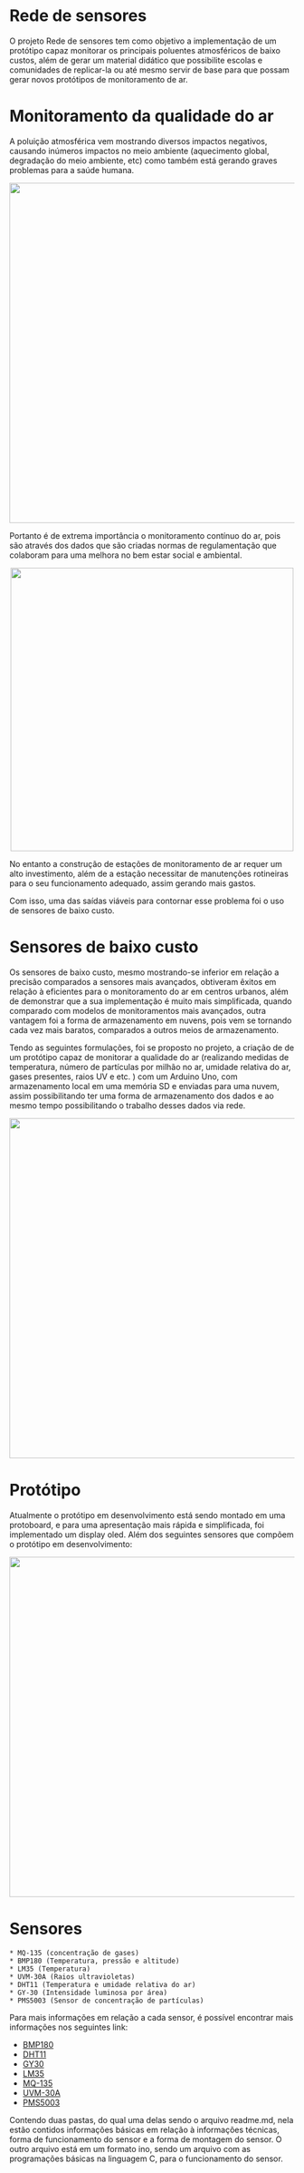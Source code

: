 # Rede de sensores

O projeto Rede de sensores tem como objetivo a implementação de um protótipo capaz monitorar os principais poluentes atmosféricos de baixo custos, além de gerar um material didático que possibilite escolas e comunidades de replicar-la ou até mesmo servir de base para que possam gerar novos protótipos de monitoramento de ar.

# Monitoramento da qualidade do ar

A poluição atmosférica vem mostrando diversos impactos negativos, causando inúmeros impactos no meio ambiente (aquecimento global, degradação do meio ambiente, etc) como também está gerando graves problemas para a saúde humana.

<div align="center">
<img src="https://user-images.githubusercontent.com/69599494/227208746-9af10e33-3231-4a77-a198-d08794893a2b.png" width="600" />
</div>

Portanto é de extrema importância o monitoramento contínuo do ar, pois são através dos dados que são criadas normas de regulamentação que colaboram para uma melhora no bem estar social e ambiental.

<div align="center">
<img src="https://user-images.githubusercontent.com/69599494/227206817-b92bcc06-156e-4b52-8d94-a4fa242b20ac.png" width="500" />
</div>

No entanto a construção de estações de monitoramento de ar requer um alto investimento, além de a estação necessitar de manutenções rotineiras para o seu funcionamento adequado, assim gerando mais gastos.



Com isso, uma das saídas viáveis para contornar esse problema foi o uso de sensores de baixo custo.

# Sensores de baixo custo

Os sensores de baixo custo, mesmo mostrando-se inferior em relação a precisão comparados a sensores mais avançados, obtiveram êxitos em relação à eficientes para o monitoramento do ar em centros urbanos, além de demonstrar que a sua implementação é muito mais simplificada, quando comparado com modelos de monitoramentos mais avançados, outra vantagem foi a forma de armazenamento em nuvens, pois vem se tornando cada vez mais baratos, comparados a outros meios de armazenamento.

Tendo as seguintes formulações, foi se proposto no projeto, a criação de de um protótipo capaz de monitorar a qualidade do ar (realizando medidas de temperatura, número de partículas por milhão no ar, umidade relativa do ar, gases presentes, raios UV e etc. ) com um Arduino Uno, com armazenamento local em uma memória SD e enviadas para uma nuvem, assim possibilitando ter uma forma de armazenamento dos dados e ao mesmo tempo possibilitando o trabalho desses dados via rede.

<div align="center">
<img src="https://user-images.githubusercontent.com/69599494/227247901-183fb1bf-043d-4539-a6cf-8b0df642bd20.png" width="600" />
</div>

# Protótipo 

Atualmente o protótipo em desenvolvimento está sendo montado em uma protoboard, e para uma apresentação mais rápida e simplificada, foi implementado um display oled. Além dos seguintes sensores que compõem o protótipo em desenvolvimento:

<div align="center">
<img src="https://user-images.githubusercontent.com/69599494/226956983-3db41e9a-ea82-497c-b085-3198e567dc17.png" width="600" />
</div>

# Sensores 

	* MQ-135 (concentração de gases) 
	* BMP180 (Temperatura, pressão e altitude) 
	* LM35 (Temperatura)
	* UVM-30A (Raios ultravioletas) 
	* DHT11 (Temperatura e umidade relativa do ar) 
	* GY-30 (Intensidade luminosa por área) 
	* PMS5003 (Sensor de concentração de partículas)

Para mais informações em relação a cada sensor, é possível encontrar mais informações nos seguintes link: 

* <a href="https://github.com/ItabirAr/CITinova-Rede_de_Sensores/tree/main/BMP180">BMP180</a>
* <a href="https://github.com/ItabirAr/CITinova-Rede_de_Sensores/tree/main/DHT11">DHT11</a>
* <a href="https://github.com/ItabirAr/CITinova-Rede_de_Sensores/tree/main/GY30">GY30</a>
* <a href="https://github.com/ItabirAr/CITinova-Rede_de_Sensores/tree/main/LM35">LM35</a>
* <a href="https://github.com/ItabirAr/CITinova-Rede_de_Sensores/tree/main/MQ135">MQ-135</a>
* <a href="https://github.com/ItabirAr/CITinova-Rede_de_Sensores/tree/main/UVM30A">UVM-30A</a>
* <a href="https://github.com/ItabirAr/CITinova-Rede_de_Sensores/tree/main/PMS5003">PMS5003</a>

Contendo duas pastas, do qual uma delas sendo o arquivo readme.md, nela estão contidos informações básicas em relação à informações técnicas, forma de funcionamento do sensor e a forma de montagem do sensor. O outro arquivo está em um formato ino, sendo um arquivo com as programações básicas na linguagem C, para o funcionamento do sensor.
